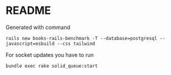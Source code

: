 # README

Generated with command

`rails new books-rails-benchmark -T --database=postgresql --javascript=esbuild --css tailwind`

For socket updates you have to run

`bundle exec rake solid_queue:start`
